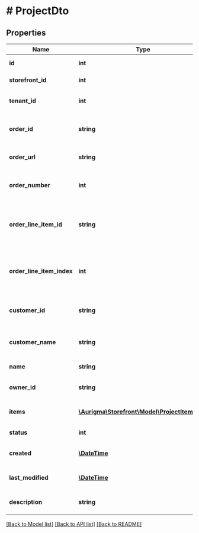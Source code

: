 # # ProjectDto

## Properties

Name | Type | Description | Notes
------------ | ------------- | ------------- | -------------
**id** | **int** | Project identifier | [optional]
**storefront_id** | **int** | Storefront identifier | [optional]
**tenant_id** | **int** | Project tenant indentifier | [optional]
**order_id** | **string** | Order identifier in ecommerce system | [optional]
**order_url** | **string** | Order url in ecommerce system | [optional]
**order_number** | **int** | Order number in ecommerce system | [optional]
**order_line_item_id** | **string** | Line item ID from external ecommerce system order. | [optional]
**order_line_item_index** | **int** | Line item index from external ecommerce system order. | [optional]
**customer_id** | **string** | Customer identifier in ecommerce system | [optional]
**customer_name** | **string** | Customer name in ecommerce system | [optional]
**name** | **string** | Project name | [optional]
**owner_id** | **string** | Project owner identifier | [optional]
**items** | [**\Aurigma\Storefront\Model\ProjectItemDto[]**](ProjectItemDto.md) | List of project items | [optional]
**status** | **int** | Project status code | [optional]
**created** | [**\DateTime**](\DateTime.md) | Project creation time | [optional]
**last_modified** | [**\DateTime**](\DateTime.md) | Project modification time | [optional]
**description** | **string** | Description of the project | [optional]

[[Back to Model list]](../../README.md#models) [[Back to API list]](../../README.md#endpoints) [[Back to README]](../../README.md)
